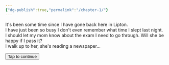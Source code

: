 ```yaml
---
{"dg-publish":true,"permalink":"/chapter-1/"}
---
```


<div id="storyContainer" class="story-container">
  <div class="story-line" data-id="1" data-fade="1.2s">It's been some time since I have gone back here in Lipton.</div>
  <div class="story-line" data-id="2" data-fade="1s">I have just been so busy I don't even remember what time I slept last night.</div>
  <div class="story-line" data-id="3" data-fade="2s">I should let my mom know about the exam I need to go through. Will she be happy if I pass it?</div>
  <div class="story-line" data-id="4">I walk up to her, she's reading a newspaper...</div>
  <!-- Add more lines here, with data-id and optional data-fade -->
</div>

<button id="continueBtn" class="continue-btn">Tap to continue</button>

<script src="https://github.com/starryxoxo/cardclash/main/src/story.js"></script>